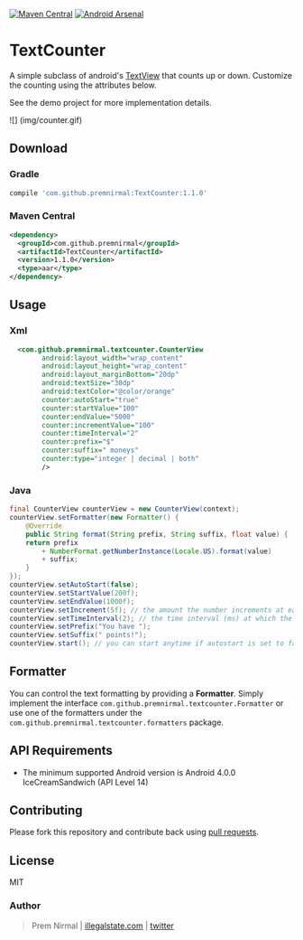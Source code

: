 [![Maven Central](https://maven-badges.herokuapp.com/maven-central/com.github.premnirmal/TextCounter/badge.png)](http://search.maven.org/#artifactdetails|com.github.premnirmal|TextCounter|1.1.0|)
[![Android Arsenal](https://img.shields.io/badge/Android%20Arsenal-TextCounter-brightgreen.svg?style=flat)](https://android-arsenal.com/details/1/1140)

# TextCounter

A simple subclass of android's [TextView](http://developer.android.com/reference/android/widget/TextView.html) that counts up or down.
Customize the counting using the attributes below.

See the demo project for more implementation details.

![] (img/counter.gif)

## Download

### Gradle

``` groovy
compile 'com.github.premnirmal:TextCounter:1.1.0'
```

### Maven Central

``` xml
<dependency>
  <groupId>com.github.premnirmal</groupId>
  <artifactId>TextCounter</artifactId>
  <version>1.1.0</version>
  <type>aar</type>
</dependency>
```

## Usage

### Xml

``` xml
  <com.github.premnirmal.textcounter.CounterView
        android:layout_width="wrap_content"
        android:layout_height="wrap_content"
        android:layout_marginBottom="20dp"
        android:textSize="30dp"
        android:textColor="@color/orange"
        counter:autoStart="true"
        counter:startValue="100"
        counter:endValue="5000"
        counter:incrementValue="100"
        counter:timeInterval="2"
        counter:prefix="$"
        counter:suffix=" moneys"
        counter:type="integer | decimal | both"
        />
```

### Java

``` java
final CounterView counterView = new CounterView(context);
counterView.setFormatter(new Formatter() {
    @Override
    public String format(String prefix, String suffix, float value) {
    return prefix 
        + NumberFormat.getNumberInstance(Locale.US).format(value) 
        + suffix;
    }
});
counterView.setAutoStart(false);
counterView.setStartValue(200f);
counterView.setEndValue(1000f);
counterView.setIncrement(5f); // the amount the number increments at each time interval
counterView.setTimeInterval(2); // the time interval (ms) at which the text changes
counterView.setPrefix("You have ");
counterView.setSuffix(" points!");
counterView.start(); // you can start anytime if autostart is set to false
```

## Formatter

You can control the text formatting by providing a **Formatter**. Simply implement the interface `com.github.premnirmal.textcounter.Formatter` or use one of the formatters under the `com.github.premnirmal.textcounter.formatters` package.

## API Requirements

- The minimum supported Android version is Android 4.0.0 IceCreamSandwich (API Level 14)

## Contributing

Please fork this repository and contribute back using [pull requests](https://github.com/premnirmal/TextCounter/pulls).

## License

MIT

### Author

> Prem Nirmal | [illegalstate.com](http://illegalstate.com/) | [twitter](https://twitter.com/premnirmal88)
